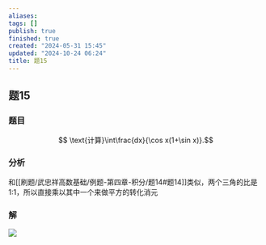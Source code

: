 ```yaml
---
aliases: 
tags: []
publish: true
finished: true
created: "2024-05-31 15:45"
updated: "2024-10-24 06:24"
title: 题15
---
```

## 题15
### 题目
$$ \text{计算}\int\frac{dx}{\cos x(1+\sin x)}.$$
### 分析
和[[刷题/武忠祥高数基础/例题-第四章-积分/题14#题14]]类似，两个三角的比是 1:1，所以直接乘以其中一个来做平方的转化消元
### 解
![](https://img.hwenyi.tech/202402282219348.webp)
